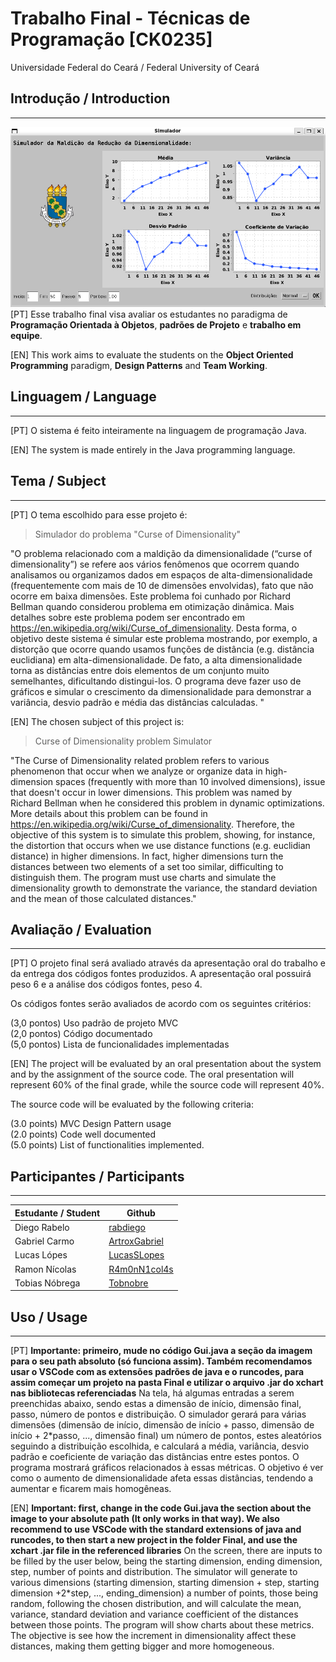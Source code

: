 # Trabalho Final - Técnicas de Programação [CK0235]
Universidade Federal do Ceará / Federal University of Ceará
## Introdução / Introduction
---
![image](screenshot.png)
[PT] Esse trabalho final visa avaliar os estudantes no paradigma de **Programação Orientada à Objetos**, **padrões de Projeto** e **trabalho em equipe**.

[EN] This work aims to evaluate the students on the **Object Oriented Programming** paradigm, **Design Patterns** and **Team Working**.  
## Linguagem / Language
---
[PT] O sistema é feito inteiramente na linguagem de programação Java.

[EN] The system is made entirely in the Java programming language.
## Tema / Subject
---
[PT] O tema escolhido para esse projeto é:
> Simulador do problema "Curse of Dimensionality" 

"O problema relacionado com a maldição da dimensionalidade (“curse of dimensionality”) se refere aos vários fenômenos que ocorrem quando analisamos ou organizamos dados em espaços de alta-dimensionalidade (frequentemente com mais de 10 de dimensões envolvidas), fato que não ocorre em baixa dimensões. Este problema foi cunhado por Richard Bellman quando considerou problema em otimização dinâmica. Mais detalhes sobre este problema podem ser encontrado em https://en.wikipedia.org/wiki/Curse_of_dimensionality. Desta forma, o objetivo deste sistema é simular este problema mostrando, por exemplo, a distorção que ocorre quando usamos funções de distância (e.g. distância euclidiana) em alta-dimensionalidade. De fato, a alta dimensionalidade torna as distâncias entre dois elementos de um conjunto muito semelhantes, dificultando distingui-los. O programa deve fazer uso de gráficos e simular o crescimento da dimensionalidade para demonstrar a variância, desvio padrão e média das distâncias calculadas. 
"

[EN] The chosen subject of this project is:
> Curse of Dimensionality problem Simulator

"The Curse of Dimensionality related problem refers to various phenomenon that occur when we analyze or organize data in high-dimension spaces (frequently with more than 10 involved dimensions), issue that doesn't occur in lower dimensions. This problem was named by Richard Bellman when he considered this problem in dynamic optimizations. More details about this problem can be found in https://en.wikipedia.org/wiki/Curse_of_dimensionality. Therefore, the objective of this system is to simulate this problem, showing, for instance, the distortion that occurs when we use distance functions (e.g. euclidian distance) in higher dimensions. In fact, higher dimensions turn the distances between two elements of a set too similar, difficulting to distinguish them. The program must use charts and simulate the dimensionality growth to demonstrate the variance, the standard deviation and the mean of those calculated distances."

## Avaliação / Evaluation
---

[PT] O projeto final será avaliado através da apresentação oral do trabalho e da entrega dos códigos fontes produzidos. A apresentação oral possuirá peso 6 e a análise dos códigos fontes, peso 4. 

Os códigos fontes serão avaliados de acordo com os seguintes critérios:

(3,0 pontos) Uso padrão de projeto MVC  
(2,0 pontos) Código documentado  
(5,0 pontos) Lista de funcionalidades implementadas  

[EN] The project will be evaluated by an oral presentation about the system and by the assignment of the source code. The oral presentation will represent 60% of the final grade, while the source code will represent 40%.

The source code will be evaluated by the following criteria:

(3.0 points) MVC Design Pattern usage  
(2.0 points) Code well documented  
(5.0 points) List of functionalities implemented.  

## Participantes / Participants
---
| Estudante / Student | Github |
| --- | --- |
| Diego Rabelo | [rabdiego](https://github.com/rabdiego )
| Gabriel Carmo | [ArtroxGabriel](https://github.com/ArtroxGabriel)
| Lucas Lópes | [LucasSLopes](https://github.com/LucasSLopes)
| Ramon Nícolas | [R4m0nN1col4s](https://github.com/R4m0nN1col4s)
| Tobias Nóbrega | [Tobnobre](https://github.com/Tobnobre)

## Uso / Usage
---
[PT] **Importante: primeiro, mude no código Gui.java a seção da imagem para o seu path absoluto (só funciona assim). Também recomendamos usar o VSCode com as extensões padrões de java e o runcodes, para assim começar um projeto na pasta Final e utilizar o arquivo .jar do xchart nas bibliotecas referenciadas** Na tela, há algumas entradas a serem preenchidas abaixo, sendo estas a dimensão de início, dimensão final, passo, número de pontos e distribuição. O simulador gerará para várias dimensões (dimensão de início, dimensão de início + passo, dimensão de início + 2*passo, ..., dimensão final) um número de pontos, estes aleatórios seguindo a distribuição escolhida, e calculará a média, variância, desvio padrão e coeficiente de variação das distâncias entre estes pontos. O programa mostrará gráficos relacionados à essas métricas. O objetivo é ver como o aumento de dimensionalidade afeta essas distâncias, tendendo a aumentar e ficarem mais homogêneas.

[EN] **Important: first, change in the code Gui.java the section about the image to your absolute path (It only works in that way). We also recommend to use VSCode with the standard extensions of java and runcodes, to then start a new project in the folder Final, and use the xchart .jar file in the referenced libraries** On the screen, there are inputs to be filled by the user below, being the starting dimension, ending dimension, step, number of points and distribution. The simulator will generate to various dimensions (starting dimension, starting dimension + step, starting dimension +2*step, ..., ending_dimension) a number of points, those being random, following the chosen distribution, and will calculate the mean, variance, standard deviation and variance coefficient of the distances between those points. The program will show charts about these metrics. The objective is see how the increment in dimensionality affect these distances, making them getting bigger and more homogeneous.